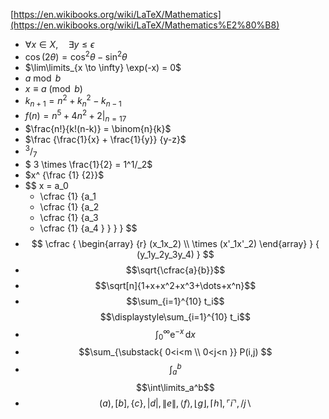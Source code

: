 [https://en.wikibooks.org/wiki/LaTeX/Mathematics](https://en.wikibooks.org/wiki/LaTeX/Mathematics%E2%80%B8)

- $\forall x \in X, \quad \exists y \leq \epsilon$
- $\cos (2\theta) = \cos^2 \theta - \sin^2 \theta$
- $\lim\limits_{x \to \infty} \exp(-x) = 0$
- $a \bmod b$
- $x \equiv a \pmod b$
- $k_{n+1} = n^2 + k_n^2 - k_{n-1}$
- $f(n) = n^5 + 4n^2 +2 |_{n=17}$
- $\frac{n!}{k!(n-k)} = \binom{n}{k}$
- $\frac {\frac{1}{x} + \frac{1}{y}} {y-z}$
- $^3/_7$
- $ 3 \times \frac{1}{2} = 1^1/_2$
- $x^ {\frac {1} {2}}$
- $$
  x = a_0
  + \cfrac {1} {a_1
  + \cfrac {1} {a_2
  + \cfrac {1} {a_3
  + \cfrac {1} {a_4
  }
  }
  }
  }
  $$
-  $$
  \cfrac {
  \begin{array} {r}
  (x_1x_2) \\
  \times (x'_1x'_2)
  \end{array}
  } {
      (y_1y_2y_3y_4)
  }
  $$
-   $$\sqrt{\cfrac{a}{b}}$$
-    $$\sqrt[n]{1+x+x^2+x^3+\dots+x^n}$$
-    $$\sum_{i=1}^{10} t_i$$ $$\displaystyle\sum_{i=1}^{10} t_i$$
-    $$\int_0^\infty \mathrm{e}^{-x}\,\mathrm{d}x$$
-    $$\sum_{\substack{
   0<i<m \\
   0<j<n
  }}
 P(i,j)
  $$
-   $$\int_a^b$$ $$\int\limits_a^b$$
- $$( a ), [ b ], \{ c \}, | d |, \| e \|,
\langle f \rangle, \lfloor g \rfloor,
\lceil h \rceil, \ulcorner i \urcorner,
/ j \backslash$$

























